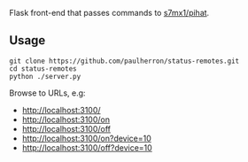 Flask front-end that passes commands to [s7mx1/pihat](https://github.com/s7mx1/pihat).

Usage
-----

```
git clone https://github.com/paulherron/status-remotes.git
cd status-remotes
python ./server.py
```

Browse to URLs, e.g:

* [http://localhost:3100/](http://localhost:3100/)
* [http://localhost:3100/on](http://localhost:3100/on)
* [http://localhost:3100/off](http://localhost:3100/off)
* [http://localhost:3100/on?device=10](http://localhost:3100/on?device=10)
* [http://localhost:3100/off?device=10](http://localhost:3100/off?device=10)
